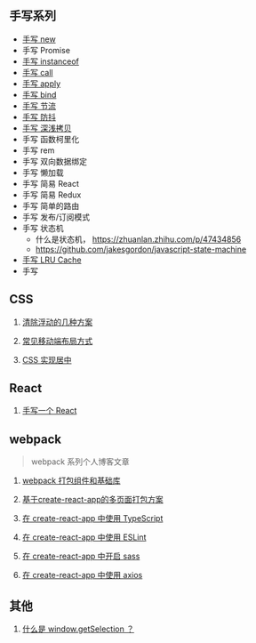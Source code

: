 ## 手写系列
* [手写 new](blog/write/new.md) 
* 手写 Promise
* [手写 instanceof](blog/write/instanceof.md)
* [手写 call](blog/write/bind_this.md#手写call)
* [手写 apply](blog/write/bind_this.md#手写apply)
* [手写 bind](blog/write/bind_this.md#手写bind)
* [手写 节流](blog/write/debounce_throttle.md#手写节流)
* [手写 防抖](blog/write/debounce_throttle.md#手写防抖)
* [手写 深浅拷贝](blog/write/deep_copy.md#手写防抖)
* 手写 函数柯里化
* 手写 rem
* 手写 双向数据绑定
* 手写 懒加载
* 手写 简易 React
* 手写 简易 Redux
* 手写 简单的路由
* 手写 发布/订阅模式
* 手写 状态机 
  * 什么是状态机， https://zhuanlan.zhihu.com/p/47434856
  * https://github.com/jakesgordon/javascript-state-machine
* [手写 LRU Cache](blog/write/LRU_Cache.md)
* 手写 

## CSS
1. [清除浮动的几种方案](blog/css/clear-float.md)

2. [常见移动端布局方式](blog/css/layout.md)

3. [CSS 实现居中](blog/css/center.md)

## React
1. [手写一个 React](blog/react/my-react)

## webpack
> webpack 系列个人博客文章

1. [webpack 打包组件和基础库](blog/webpack/build_base_libiary)

2. [基于create-react-app的多页面打包方案](/blog/webpack/multi_page_build)

3. [在 create-react-app 中使用 TypeScript](/blog/webpack/react-use-ts)

4. [在 create-react-app 中使用 ESLint](/blog/webpack/react-use-eslint)

5. [在 create-react-app 中开启 sass](/blog/webpack/react-use-sass)

6. [在 create-react-app 中使用 axios](/blog/webpack/react-use-axios)

## 其他
1. [什么是 window.getSelection ？](blog/other/selection)